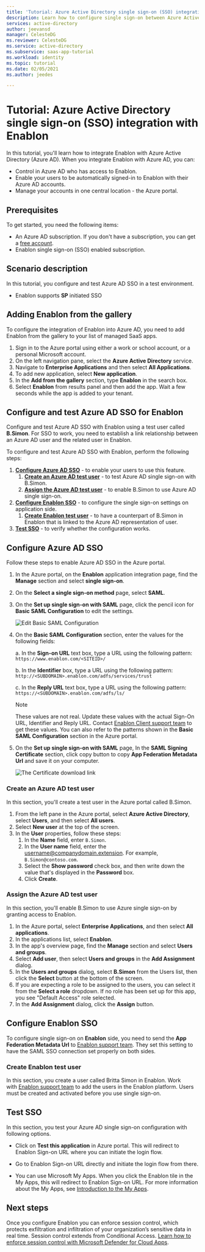 ```yaml
---
title: 'Tutorial: Azure Active Directory single sign-on (SSO) integration with Enablon | Microsoft Docs'
description: Learn how to configure single sign-on between Azure Active Directory and Enablon.
services: active-directory
author: jeevansd
manager: CelesteDG
ms.reviewer: CelesteDG
ms.service: active-directory
ms.subservice: saas-app-tutorial
ms.workload: identity
ms.topic: tutorial
ms.date: 02/05/2021
ms.author: jeedes

---
```


# Tutorial: Azure Active Directory single sign-on (SSO) integration with Enablon

In this tutorial, you'll learn how to integrate Enablon with Azure Active Directory (Azure AD). When you integrate Enablon with Azure AD, you can:

* Control in Azure AD who has access to Enablon.
* Enable your users to be automatically signed-in to Enablon with their Azure AD accounts.
* Manage your accounts in one central location - the Azure portal.

## Prerequisites

To get started, you need the following items:

* An Azure AD subscription. If you don't have a subscription, you can get a [free account](https://azure.microsoft.com/free/).
* Enablon single sign-on (SSO) enabled subscription.

## Scenario description

In this tutorial, you configure and test Azure AD SSO in a test environment.

* Enablon supports **SP** initiated SSO

## Adding Enablon from the gallery

To configure the integration of Enablon into Azure AD, you need to add Enablon from the gallery to your list of managed SaaS apps.

1. Sign in to the Azure portal using either a work or school account, or a personal Microsoft account.
1. On the left navigation pane, select the **Azure Active Directory** service.
1. Navigate to **Enterprise Applications** and then select **All Applications**.
1. To add new application, select **New application**.
1. In the **Add from the gallery** section, type **Enablon** in the search box.
1. Select **Enablon** from results panel and then add the app. Wait a few seconds while the app is added to your tenant.


## Configure and test Azure AD SSO for Enablon

Configure and test Azure AD SSO with Enablon using a test user called **B.Simon**. For SSO to work, you need to establish a link relationship between an Azure AD user and the related user in Enablon.

To configure and test Azure AD SSO with Enablon, perform the following steps:

1. **[Configure Azure AD SSO](#configure-azure-ad-sso)** - to enable your users to use this feature.
    1. **[Create an Azure AD test user](#create-an-azure-ad-test-user)** - to test Azure AD single sign-on with B.Simon.
    1. **[Assign the Azure AD test user](#assign-the-azure-ad-test-user)** - to enable B.Simon to use Azure AD single sign-on.
1. **[Configure Enablon SSO](#configure-enablon-sso)** - to configure the single sign-on settings on application side.
    1. **[Create Enablon test user](#create-enablon-test-user)** - to have a counterpart of B.Simon in Enablon that is linked to the Azure AD representation of user.
1. **[Test SSO](#test-sso)** - to verify whether the configuration works.

## Configure Azure AD SSO

Follow these steps to enable Azure AD SSO in the Azure portal.

1. In the Azure portal, on the **Enablon** application integration page, find the **Manage** section and select **single sign-on**.
1. On the **Select a single sign-on method** page, select **SAML**.
1. On the **Set up single sign-on with SAML** page, click the pencil icon for **Basic SAML Configuration** to edit the settings.

   ![Edit Basic SAML Configuration](common/edit-urls.png)

1. On the **Basic SAML Configuration** section, enter the values for the following fields:

    a. In the **Sign-on URL** text box, type a URL using the following pattern:
    `https://www.enablon.com/<SITEID>/`

    b. In the **Identifier** box, type a URL using the following pattern:
    `http://<SUBDOMAIN>.enablon.com/adfs/services/trust`

    c. In the **Reply URL** text box, type a URL using the following pattern:
    `https://<SUBDOMAIN>.enablon.com/adfs/ls/`

	> [!NOTE]
	> These values are not real. Update these values with the actual Sign-On URL, Identifier and Reply URL. Contact [Enablon Client support team](mailto:ena-dl-ww.it.services@enablon.com) to get these values. You can also refer to the patterns shown in the **Basic SAML Configuration** section in the Azure portal.

1. On the **Set up single sign-on with SAML** page, In the **SAML Signing Certificate** section, click copy button to copy **App Federation Metadata Url** and save it on your computer.

	![The Certificate download link](common/copy-metadataurl.png)
### Create an Azure AD test user

In this section, you'll create a test user in the Azure portal called B.Simon.

1. From the left pane in the Azure portal, select **Azure Active Directory**, select **Users**, and then select **All users**.
1. Select **New user** at the top of the screen.
1. In the **User** properties, follow these steps:
   1. In the **Name** field, enter `B.Simon`.  
   1. In the **User name** field, enter the username@companydomain.extension. For example, `B.Simon@contoso.com`.
   1. Select the **Show password** check box, and then write down the value that's displayed in the **Password** box.
   1. Click **Create**.

### Assign the Azure AD test user

In this section, you'll enable B.Simon to use Azure single sign-on by granting access to Enablon.

1. In the Azure portal, select **Enterprise Applications**, and then select **All applications**.
1. In the applications list, select **Enablon**.
1. In the app's overview page, find the **Manage** section and select **Users and groups**.
1. Select **Add user**, then select **Users and groups** in the **Add Assignment** dialog.
1. In the **Users and groups** dialog, select **B.Simon** from the Users list, then click the **Select** button at the bottom of the screen.
1. If you are expecting a role to be assigned to the users, you can select it from the **Select a role** dropdown. If no role has been set up for this app, you see "Default Access" role selected.
1. In the **Add Assignment** dialog, click the **Assign** button.

## Configure Enablon SSO

To configure single sign-on on **Enablon** side, you need to send the **App Federation Metadata Url** to [Enablon support team](mailto:ena-dl-ww.it.services@enablon.com). They set this setting to have the SAML SSO connection set properly on both sides.

### Create Enablon test user

In this section, you create a user called Britta Simon in Enablon. Work with [Enablon support team](mailto:ena-dl-ww.it.services@enablon.com) to add the users in the Enablon platform. Users must be created and activated before you use single sign-on.

## Test SSO 

In this section, you test your Azure AD single sign-on configuration with following options. 

* Click on **Test this application** in Azure portal. This will redirect to Enablon Sign-on URL where you can initiate the login flow. 

* Go to Enablon Sign-on URL directly and initiate the login flow from there.

* You can use Microsoft My Apps. When you click the Enablon tile in the My Apps, this will redirect to Enablon Sign-on URL. For more information about the My Apps, see [Introduction to the My Apps](https://support.microsoft.com/account-billing/sign-in-and-start-apps-from-the-my-apps-portal-2f3b1bae-0e5a-4a86-a33e-876fbd2a4510).


## Next steps

Once you configure Enablon you can enforce session control, which protects exfiltration and infiltration of your organization’s sensitive data in real time. Session control extends from Conditional Access. [Learn how to enforce session control with Microsoft Defender for Cloud Apps](/cloud-app-security/proxy-deployment-any-app).
